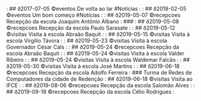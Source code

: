 [](base/01/Readme.md) : ## ð2017-07-05 ©eventos De volta ao lar #Notícias                   : 
[](base/02/Readme.md) : ## ð2018-02-05 ©eventos Um bom começo #Notícías                     : 
[](base/03/Readme.md) : ## ð2019-05-07 ©recepcoes Recepção da escola Joaquim Antônio Albano : ###
[](base/04/Readme.md) : ## ð2019-05-08 ©recepcoes Recepção da escola Paulo Sarasate         : 
[](base/05/Readme.md) : ## ð2019-05-12 ©visitas Visita à escola Abraão Baquit               : 
[](base/06/Readme.md) : ## ð2019-05-15 ©visitas Visita à escola Virgílio Távora             : 
[](base/07/Readme.md) : ## ð2019-05-23 ©visitas Visita à escola Governador César Cals       : 
[](base/08/Readme.md) : ## ð2019-05-24 ©recepcoes Recepção da escola Abraão Baquit          : 
[](base/09/Readme.md) : ## ð2019-05-24 ©visitas Visita à escola Valder Ribeiro              : 
[](base/10/Readme.md) : ## ð2019-05-24 ©visitas Visita à escola Waldemar Falcão             : 
[](base/11/Readme.md) : ## ð2019-05-30 ©visitas Visita à escola José Martins                : 
[](base/12/Readme.md) : ## ð2019-06-18 ©recepcoes Recepção da escola Adolfo Ferreira        : ### Turma de Redes de Computadores da cidade de Redenção
[](base/13/Readme.md) : ## ð2019-06-18 ©visitas Visita ao IFCE                              : 
[](base/14/Readme.md) : ## ð2019-08-06 ©recepcoes Recepção da escola Salomão Alves          : 
[](base/15/Readme.md) : ## ð2019-09-18 ©recepcoes Recepção da escola Célio Rodrigues        : 
